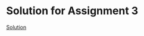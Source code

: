 # Solution for Assignment 3
[Solution](https://github.com/weilincheng/remote-assignments/blob/main/Week-1/Assignment-3/assignment3.js)
